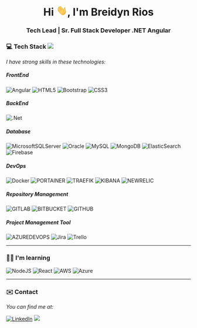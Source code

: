 <h1 align="center">Hi <img src="https://raw.githubusercontent.com/ABSphreak/ABSphreak/master/gifs/Hi.gif" width="30px">, I'm Breidyn Rios</h1>
<h3 align="center">Tech Lead | Sr. Full Stack Developer .NET Angular</h3>

<h3> 💻 Tech Stack <img src = "https://media2.giphy.com/media/QssGEmpkyEOhBCb7e1/giphy.gif?cid=ecf05e47a0n3gi1bfqntqmob8g9aid1oyj2wr3ds3mg700bl&rid=giphy.gif" width=24px> </h3>
<p><em>I have strong skills in these technologies:</em></p>

##### FrontEnd
![Angular](https://img.shields.io/badge/angular-%23DD0031.svg?style=for-the-badge&logo=angular&logoColor=white)
![HTML5](https://img.shields.io/badge/html5-%23E34F26.svg?style=for-the-badge&logo=html5&logoColor=white)
![Bootstrap](https://img.shields.io/badge/bootstrap-%238511FA.svg?style=for-the-badge&logo=bootstrap&logoColor=white)
![CSS3](https://img.shields.io/badge/css3-%231572B6.svg?style=for-the-badge&logo=css3&logoColor=white)

##### BackEnd
![.Net](https://img.shields.io/badge/.NET-5C2D91?style=for-the-badge&logo=.net&logoColor=white)

##### Database
![MicrosoftSQLServer](https://img.shields.io/badge/Microsoft%20SQL%20Server-CC2927?style=for-the-badge&logo=microsoft%20sql%20server&logoColor=white)
![Oracle](https://img.shields.io/badge/Oracle-F80000?style=for-the-badge&logo=oracle&logoColor=white)
![MySQL](https://img.shields.io/badge/mysql-%2300000f.svg?style=for-the-badge&logo=mysql&logoColor=white)
![MongoDB](https://img.shields.io/badge/MongoDB-%234ea94b.svg?style=for-the-badge&logo=mongodb&logoColor=white)
![ElasticSearch](https://img.shields.io/badge/-ElasticSearch-005571?style=for-the-badge&logo=elasticsearch)
![Firebase](https://img.shields.io/badge/Firebase-039BE5?style=for-the-badge&logo=Firebase&logoColor=white)

##### DevOps
![Docker](https://img.shields.io/badge/docker-%230db7ed.svg?style=for-the-badge&logo=docker&logoColor=white)
![PORTAINER](https://img.shields.io/badge/portainer-portainer?style=for-the-badge&logo=portainer&logoColor=white&color=%230ba5ec)
![TRAEFIK](https://img.shields.io/badge/Traefik-Traefik?style=for-the-badge&color=%2303192d)
![KIBANA](https://img.shields.io/badge/kibana-005571.svg?style=for-the-badge&logo=kibana&logoColor=white&color=%23005571)
![NEWRELIC](https://img.shields.io/badge/newrelic-1CE783.svg?style=for-the-badge&logo=newrelic&logoColor=white&color=%231CE783)

##### Repository Management
![GITLAB](https://img.shields.io/badge/gitlab-bright?style=for-the-badge&logo=gitlab&logoColor=white&color=%23fc6d26)
![BITBUCKET](https://img.shields.io/badge/bitbucket-bitbucket?style=for-the-badge&logo=bitbucket&color=%23065ad4)
![GITHUB](https://img.shields.io/badge/github-github?style=for-the-badge&logo=github&color=black)

##### Project Management Tool
![AZUREDEVOPS](https://img.shields.io/badge/azuredevops-0078D7.svg?style=for-the-badge&logo=azuredevops&logoColor=white&color=%230078D7)
![Jira](https://img.shields.io/badge/jira-%230A0FFF.svg?style=for-the-badge&logo=jira&logoColor=white)
![Trello](https://img.shields.io/badge/Trello-%23026AA7.svg?style=for-the-badge&logo=Trello&logoColor=white)
<hr>

### 👨‍💻 I'm learning
![NodeJS](https://img.shields.io/badge/node.js-6DA55F?style=for-the-badge&logo=node.js&logoColor=white)
![React](https://img.shields.io/badge/react-%2320232a.svg?style=for-the-badge&logo=react&logoColor=%2361DAFB)
![AWS](https://img.shields.io/badge/AWS-%23FF9900.svg?style=for-the-badge&logo=amazon-aws&logoColor=white)
![Azure](https://img.shields.io/badge/azure-%230072C6.svg?style=for-the-badge&logo=microsoftazure&logoColor=white)
<hr>

### ✉️ Contact
<p><em>You can find me at:</em></p>

[![LinkedIn](https://img.shields.io/badge/LinkedIn-blue?style=for-the-badge&logo=Linkedin&logoColor=white)](https://linkedin.com/in/breidynrios)
<a target="_blank" href="mailto:alanrb92@gmail.com"><img src="https://img.shields.io/badge/gmail-gmail?style=for-the-badge&logo=gmail&logoColor=white&color=%23d14836"></img></a>

